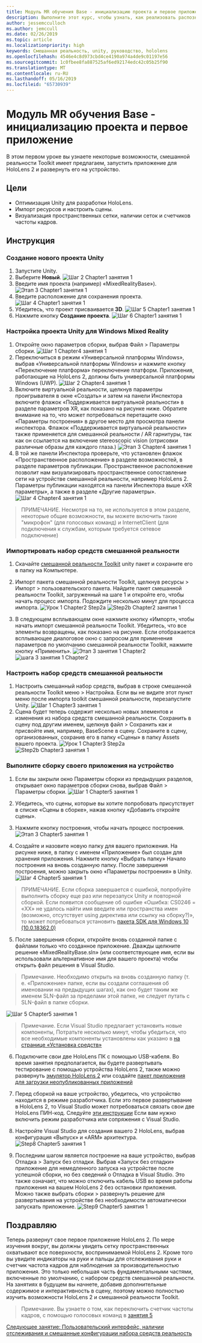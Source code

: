 ```yaml
---
title: Модуль MR обучения Base - инициализацию проекта и первое приложение
description: Выполните этот курс, чтобы узнать, как реализовать распознавание лиц Azure в приложениях смешанной реальности.
author: jessemcculloch
ms.author: jemccull
ms.date: 02/26/2019
ms.topic: article
ms.localizationpriority: high
keywords: Смешанная реальность, unity, руководство, hololens
ms.openlocfilehash: 4546e4c8d973cbd4ce4190a974a4de9c01197e56
ms.sourcegitcommit: 1c0fbee8fa887525af6ed92174edc42c05b25f90
ms.translationtype: MT
ms.contentlocale: ru-RU
ms.lasthandoff: 05/16/2019
ms.locfileid: "65730939"
---
```

# <a name="mr-learning-base-module---project-initialization-and-first-application"></a>Модуль MR обучения Base - инициализацию проекта и первое приложение

В этом первом уроке вы узнаете некоторые возможности, смешанной реальности Toolkit имеет предлагаем, запустить приложение для HoloLens 2 и развернуть его на устройство.

## <a name="objectives"></a>Цели

* Оптимизация Unity для разработки HoloLens.
* Импорт ресурсов и настроить сцены.
* Визуализация пространственных сетки, наличии сеток и счетчиков частоты кадров.

## <a name="instructions"></a>Инструкция

### <a name="create-new-unity-project"></a>Создание нового проекта Unity

1. Запустите Unity.
2. Выберите **Новый**.
![Шаг 2 Chapter1 занятия 1](images/Lesson1Chapter1Step2.JPG)
3. Введите имя проекта (например) «MixedRealityBase»).
![Этап 3 Chapter1 занятия 1](images/Lesson1Chapter1Step3.JPG)
4. Введите расположение для сохранения проекта.
![Шаг 4 Chapter1 занятия 1](images/Lesson1Chapter1Step4.JPG)
5. Убедитесь, что проект присваивается **3D**.
![Шаг 5 Chapter1 занятия 1](images/Lesson1Chapter1Step5.JPG)
6. Нажмите кнопку **Создание проекта**.
![Шаг 6 Chapter1 занятия 1](images/Lesson1Chapter1Step6.JPG)

### <a name="configure-the-unity-project-for-windows-mixed-reality"></a>Настройка проекта Unity для Windows Mixed Reality

1. Откройте окно параметров сборки, выбрав Файл > Параметры сборки.
![Шаг 1 Chapter4 занятия 1](images/Lesson1Chapter4Step1.JPG)
2. Переключиться в режим «Универсальной платформы Windows», выбрав «Универсальной платформы Windows» и нажмите кнопку «Переключение платформа» переключение платформ. Приложения, работающие на HoloLens 2, должны быть универсальной платформы Windows (UWP).
![Шаг 2 Chapter4 занятия 1](images/Lesson1Chapter4Step2.JPG)
3. Включите виртуальной реальности, щелкнув параметры проигрывателя в окне «Создать» и затем на панели Инспектора включите флажок «Поддерживается виртуальной реальности» в разделе параметров XR, как показано на рисунке ниже. Обратите внимание на то, что может потребоваться перетащите окно «Параметры построения» в другое место для просмотра панели инспектора. Флажок «Поддерживается виртуальной реальности» также применяется для смешанной реальности / AR гарнитуры, так как он ссылается на включение stereoscopic vision (отрисовки различные образы для каждого глаза.) ![Этап 3 Chapter4 занятия 1](images/Lesson1Chapter4Step3.JPG)
4. В той же панели Инспектора проверьте, что установлен флажок «Пространственное расположение» в разделе возможностей, в разделе параметров публикации. Пространственное расположение позволит нам визуализировать пространственное сопоставление сети на устройстве смешанной реальности, например HoloLens 2. Параметры публикации находятся на панели Инспектора выше «XR параметры», а также в разделе «Другие параметры».
![Шаг 4 Chapter4 занятия 1](images/Lesson1Chapter4Step4.JPG)

> ПРИМЕЧАНИЕ. Несмотря на то, не используется в этом разделе, некоторые общие возможности, вы можете включить такие "микрофон" (для голосовых команд) и InternetClient (для подключения к службам, которым требуется сетевое подключение)

### <a name="import-the-mixed-reality-toolkit"></a>Импортировать набор средств смешанной реальности

1. Скачайте [смешанной реальности Toolkit](https://github.com/Microsoft/MixedRealityToolkit-Unity/releases/download/v2.0.0-RC1/Microsoft.MixedReality.Toolkit.Unity.Foundation-v2.0.0-RC1.unitypackage) unity пакет и сохраните его в папку на Компьютере.

2. Импорт пакета смешанной реальности Toolkit, щелкнув ресурсы > Импорт > пользовательского пакета. Найдите пакет смешанной реальности Toolkit, загруженный на шаге 1 и откройте его, чтобы начать процесс импорта. Подождите несколько минут для процесса импорта.
    ![Урок 1 Chapter2 Step2a](images/Lesson1Chapter2Step2a.JPG) ![Step2b Chapter2 занятия 1](images/Lesson1Chapter2Step2b.JPG)

3. В следующем всплывающем окне нажмите кнопку «Импорт», чтобы начать импорт смешанной реальности Toolkit. Убедитесь, что все элементы возвращены, как показано на рисунке. Если отображается всплывающее диалоговое окно с запросом для применения параметров по умолчанию смешанной реальности Toolkit, нажмите кнопку «Применить».
    ![Этап 3 занятия 1 Chapter2](images/Lesson1Chapter2Step3.JPG) ![шага 3 занятия 1 Chapter2](images/Lesson1Chapter2Step3b.JPG)

### <a name="configure-the-mixed-reality-toolkit"></a>Настроить набор средств смешанной реальности

1. Настроить смешанный набор средств, выбрав в строке смешанной реальности Toolkit меню > Настройка. Если вы не видите этот пункт меню после импорта toolkit смешанной реальности, перезапустите Unity.
![Шаг 1 Chapter3 занятия 1](images/Lesson1Chapter3Step1.JPG)
2. Сцена будет теперь содержит несколько новых элементов и изменения из набора средств смешанной реальности. Сохранить в сцену под другим именем, щелкнув файл > Сохранить как и присвойте имя, например, BaseScene в сцену. Сохраните в сцену, организованных, сохранив его в папку «Сцены» в папку Assets вашего проекта.
![Урок 1 Chapter3 Step2a](images/Lesson1Chapter3Step2a.JPG)
![Step2b Chapter3 занятия 1](images/Lesson1Chapter3Step2b.JPG)

### <a name="build-your-application-to-your-device"></a>Выполните сборку своего приложения на устройство

1. Если вы закрыли окно Параметры сборки из предыдущих разделов, открывает окно параметров сборки снова, выбрав Файл > Параметры сборки.
    ![Шаг 1 Chapter5 занятия 1](images/Lesson1Chapter5Step1.JPG)

2. Убедитесь, что сцены, которые вы хотите попробовать присутствует в списке «Сцены в сборке», нажав кнопку «Добавить откройте сцены».

3. Нажмите кнопку построения, чтобы начать процесс построения.
    ![Этап 3 Chapter5 занятия 1](images/Lesson1Chapter5Step3.JPG)

4. Создайте и назовите новую папку для вашего приложения. На рисунке ниже, в папку с именем «Приложение» был создан для хранения приложения. Нажмите кнопку «Выбрать папку» Начало построения на вновь созданную папку. После завершения построения, можно закрыть окно «Параметры построения» в Unity. 
    ![Шаг 4 Chapter5 занятия 1](images/Lesson1Chapter5Step4.JPG)

  > ПРИМЕЧАНИЕ. Если сборка завершается с ошибкой, попробуйте выполнить сборку еще раз или перезапуск Unity и повторной сборкой. Если появится сообщение об ошибке «Ошибка: CS0246 = «XX» не удалось найти имя введите или пространства имен (возможно, отсутствует using директива или ссылку на сборку?)», то может потребоваться установить [пакета SDK для Windows 10 (10.0.18362.0)](<https://developer.microsoft.com/en-us/windows/downloads/windows-10-sdk>)
  >

5. После завершения сборки, откройте вновь созданной папке с файлами только что созданное приложение. Дважды щелкните решение «MixedRealityBase.sln» (или соответствующее имя, если вы использовали альтернативное имя для вашего проекта) чтобы открыть файл решения в Visual Studio.

  > Примечание. Необходимо открыть на вновь созданную папку (т. е. «Приложение» папке, если вы создали соглашения об именовании на предыдущих шагах), как оно будет таким же именем SLN-файл за пределами этой папке, не следует путать с SLN-файл в папке сборки. 

![Шаг 5 Chapter5 занятия 1](images/Lesson1Chapter5Step5.JPG)

  > Примечание. Если Visual Studio предлагает установить новые компоненты, Потратьте несколько минут, чтобы убедиться, что все необходимые компоненты установлены как указано в [на странице «Установка средств»](install-the-tools.md)

6. Подключите свои две HoloLens ПК с помощью USB-кабеля. Во время занятия предполагается, вы будете развертывать тестирование с помощью устройства HoloLens 2, также можно развернуть [эмулятор HoloLens 2](using-the-hololens-emulator.md) или создайте [пакет приложения для загрузки неопубликованных приложений](<https://docs.microsoft.com/en-us/windows/uwp/packaging/packaging-uwp-apps>)

7. Перед сборкой на ваше устройство, убедитесь, что устройство находится в режиме разработчика. Если это первое развертывание в HoloLens 2, то Visual Studio может потребоваться связать свои две HoloLens ПИН-код. Следуйте [эти инструкции](https://docs.microsoft.com/en-us/windows/mixed-reality/using-visual-studio) Если вам нужно включить режим разработчика или сопряжения с Visual Studio.

8. Настройте Visual Studio для создания вашего 2 HoloLens, выбрав конфигурация «Выпуск» и «ARM» архитектура.
    ![Step8 Chapter5 занятия 1](images/Lesson1Chapter5Step8.JPG)

9. Последним шагом является построение на ваше устройство, выбрав Отладка > Запуск без отладки. Выбрав «Запуск без отладки» приложение для немедленного запуска на устройстве после успешной сборки, но без сведений о Отладка в Visual Studio. Это также означает, что можно отключить кабель USB во время работы приложения на вашем HoloLens 2 без остановки приложения. Можно также выбрать сборки > развернуть решение для развертывания на устройстве без необходимости автоматически запускать приложение.
    ![Step9 Chapter5 занятия 1](images/Lesson1Chapter5Step9.JPG)

## <a name="congratulations"></a>Поздравляю

Теперь развернут свое первое приложение HoloLens 2. По мере изучения вокруг, вы должны увидеть сетку пространственных охватывают все поверхности, воспринимаемой HoloLens 2. Кроме того вы увидите индикаторы на руки и пальцы для отслеживания руки и счетчик частота кадров для наблюдения за производительностью приложения. Это только небольшая часть фундаментальными частями, включенные по умолчанию, с набором средств смешанной реальности. На занятиях в будущем вы начнете, добавив дополнительные содержимое и интерактивность в сцену, поэтому можно полностью изучить возможности HoloLens 2 и смешанной реальности Toolkit.

>Примечание. Вы узнаете о том, как переключить счетчик частоты кадров, с помощью голосовых команд в [занятия 5](mrlearning-base-ch5.md)

[Следующее занятие: Пользовательский интерфейс, наличии отслеживания и смешанные конфигурации набора средств реальность](mrlearning-base-ch2.md)
